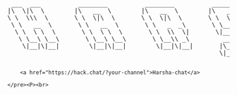 <!DOCTYPE html>
<html>

<head>
  <meta charset="utf-8">
  <title>HARSHA-CHAT</title>
</head>

<body>
  <P style="color:black"><pre>
  <br>
 ___  ___          ________          ________          ________           ___  ___          ________          ________  ___  ___  ________  _________   
|\  \|\  \        |\   __  \        |\   __  \        |\   ____\         |\  \|\  \        |\   __  \        |\   ____\|\  \|\  \|\   __  \|\___   ___\ 
\ \  \\\  \       \ \  \|\  \       \ \  \|\  \       \ \  \___|_        \ \  \\\  \       \ \  \|\  \       \ \  \___|\ \  \\\  \ \  \|\  \|___ \  \_| 
 \ \   __  \       \ \   __  \       \ \   _  _\       \ \_____  \        \ \   __  \       \ \   __  \       \ \  \    \ \   __  \ \   __  \   \ \  \  
  \ \  \ \  \       \ \  \ \  \       \ \  \\  \|       \|____|\  \        \ \  \ \  \       \ \  \ \  \       \ \  \____\ \  \ \  \ \  \ \  \   \ \  \ 
   \ \__\ \__\       \ \__\ \__\       \ \__\\ _\         ____\_\  \        \ \__\ \__\       \ \__\ \__\       \ \_______\ \__\ \__\ \__\ \__\   \ \__\
    \|__|\|__|        \|__|\|__|        \|__|\|__|       |\_________\        \|__|\|__|        \|__|\|__|        \|_______|\|__|\|__|\|__|\|__|    \|__|
                                                         \|_________|                                                                                   
        
        <a href="https://hack.chat/?your-channel">Harsha-chat</a>
                                                                                                                                                        </pre><P><br>
</body>

</html>
